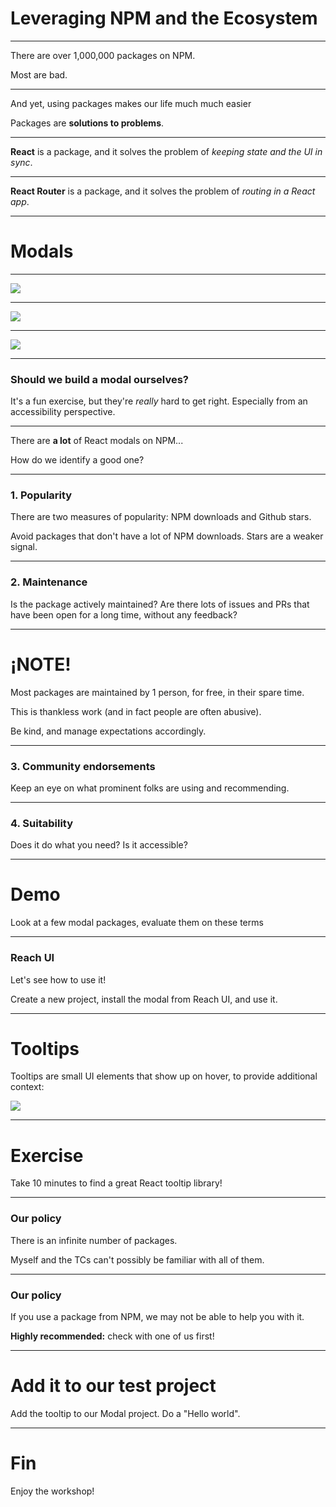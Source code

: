 # Leveraging NPM and the Ecosystem

---

There are over 1,000,000 packages on NPM.

Most are bad.

---

And yet, using packages makes our life much much easier

Packages are **solutions to problems**.

---

**React** is a package, and it solves the problem of _keeping state and the UI in sync_.

---

**React Router** is a package, and it solves the problem of _routing in a React app_.

---

# Modals

---

<img src="./assets/modal-1.png" />

---

<img src="./assets/modal-2.png" />

---

<img src="./assets/modal-3.png" />

---

### Should we build a modal ourselves?

It's a fun exercise, but they're _really_ hard to get right. Especially from an accessibility perspective.

---

There are **a lot** of React modals on NPM...

How do we identify a good one?

---

### 1. Popularity

There are two measures of popularity: NPM downloads and Github stars.

Avoid packages that don't have a lot of NPM downloads. Stars are a weaker signal.

---

### 2. Maintenance

Is the package actively maintained? Are there lots of issues and PRs that have been open for a long time, without any feedback?

---

# ¡NOTE!

Most packages are maintained by 1 person, for free, in their spare time.

This is thankless work (and in fact people are often abusive).

Be kind, and manage expectations accordingly.

---

### 3. Community endorsements

Keep an eye on what prominent folks are using and recommending.

---

### 4. Suitability

Does it do what you need? Is it accessible?

---

# Demo

Look at a few modal packages, evaluate them on these terms

---

### Reach UI

Let's see how to use it!

Create a new project, install the modal from Reach UI, and use it.

---

# Tooltips

Tooltips are small UI elements that show up on hover, to provide additional context:

<img src="./assets/tooltip.gif" />

---

# Exercise

Take 10 minutes to find a great React tooltip library!

---

### Our policy

There is an infinite number of packages.

Myself and the TCs can't possibly be familiar with all of them.

---

### Our policy

If you use a package from NPM, we may not be able to help you with it.

**Highly recommended:** check with one of us first!

---

# Add it to our test project

Add the tooltip to our Modal project. Do a "Hello world".

---

# Fin

Enjoy the workshop!
